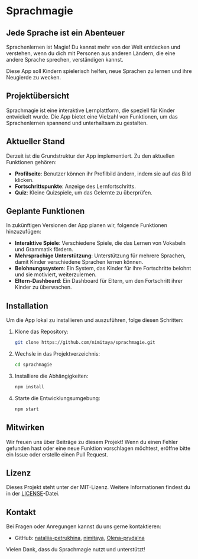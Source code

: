# Sprachmagie

## Jede Sprache ist ein Abenteuer

Sprachenlernen ist Magie! Du kannst mehr von der Welt entdecken und verstehen, wenn du dich mit Personen aus anderen Ländern, die eine andere Sprache sprechen, verständigen kannst.

Diese App soll Kindern spielerisch helfen, neue Sprachen zu lernen und ihre Neugierde zu wecken.

## Projektübersicht

Sprachmagie ist eine interaktive Lernplattform, die speziell für Kinder entwickelt wurde. Die App bietet eine Vielzahl von Funktionen, um das Sprachenlernen spannend und unterhaltsam zu gestalten.

## Aktueller Stand

Derzeit ist die Grundstruktur der App implementiert. Zu den aktuellen Funktionen gehören:

- **Profilseite**: Benutzer können ihr Profilbild ändern, indem sie auf das Bild klicken.
- **Fortschrittspunkte**: Anzeige des Lernfortschritts.
- **Quiz**: Kleine Quizspiele, um das Gelernte zu überprüfen.

## Geplante Funktionen

In zukünftigen Versionen der App planen wir, folgende Funktionen hinzuzufügen:

- **Interaktive Spiele**: Verschiedene Spiele, die das Lernen von Vokabeln und Grammatik fördern.
- **Mehrsprachige Unterstützung**: Unterstützung für mehrere Sprachen, damit Kinder verschiedene Sprachen lernen können.
- **Belohnungssystem**: Ein System, das Kinder für ihre Fortschritte belohnt und sie motiviert, weiterzulernen.
- **Eltern-Dashboard**: Ein Dashboard für Eltern, um den Fortschritt ihrer Kinder zu überwachen.

## Installation

Um die App lokal zu installieren und auszuführen, folge diesen Schritten:

1. Klone das Repository:
   ```bash
   git clone https://github.com/nimitaya/sprachmagie.git
   ```
2. Wechsle in das Projektverzeichnis:
   ```bash
   cd sprachmagie
   ```
3. Installiere die Abhängigkeiten:
   ```bash
   npm install
   ```
4. Starte die Entwicklungsumgebung:
   ```bash
   npm start
   ```

## Mitwirken

Wir freuen uns über Beiträge zu diesem Projekt! Wenn du einen Fehler gefunden hast oder eine neue Funktion vorschlagen möchtest, eröffne bitte ein Issue oder erstelle einen Pull Request.

## Lizenz

Dieses Projekt steht unter der MIT-Lizenz. Weitere Informationen findest du in der [LICENSE](LICENSE)-Datei.

## Kontakt

Bei Fragen oder Anregungen kannst du uns gerne kontaktieren:

<!-- - E-Mail: info@sprachmagie.de -->
- GitHub: [nataliia-petrukhina](https://github.com/nataliia-petrukhina), [nimitaya](https://github.com/nimitaya), [Olena-prydalna](https://github.com/Olena-prydalna)

Vielen Dank, dass du Sprachmagie nutzt und unterstützt!
